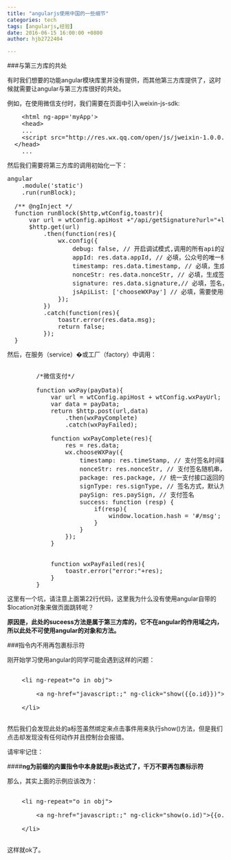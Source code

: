 ```yaml
---
title: "angularjs使用中国的一些细节"
categories: tech
tags: [angularjs,经验]
date: 2016-06-15 16:00:00 +0800
author: hjb2722404

---
```


###与第三方库的共处

有时我们想要的功能angular模块库里并没有提供，而其他第三方库提供了，这时候就需要让angular与第三方库很好的共处。

例如，在使用微信支付时，我们需要在页面中引入weixin-js-sdk:



<pre class="prettyprint">    &lt;html ng-app=<span class="hljs-string">'myApp'</span>&gt;
    &lt;head&gt;
    <span class="hljs-keyword">...</span>
    &lt;script src=<span class="hljs-string">"http://res.wx.qq.com/open/js/jweixin-1.0.0.js"</span>&gt;&lt;/script&gt;
  &lt;/head&gt;
    <span class="hljs-keyword">...</span></pre>

然后我们需要将第三方库的调用初始化一下：



<pre class="prettyprint">angular
    .module(<span class="hljs-string">'static'</span>)
    .run(runBlock);

  <span class="hljs-comment">/**<span class="hljs-phpdoc"> @ngInject</span> */</span>
  <span class="hljs-function"><span class="hljs-keyword">function</span> <span class="hljs-title">runBlock</span><span class="hljs-params">(<span class="hljs-variable">$http</span>,wtConfig,toastr)</span>{</span>
      <span class="hljs-keyword">var</span> url = wtConfig.apiHost +<span class="hljs-string">"/api/getSignature?url="</span>+location.origin + location.pathname;
      <span class="hljs-variable">$http</span>.get(url)
          .then(<span class="hljs-function"><span class="hljs-keyword">function</span><span class="hljs-params">(res)</span>{</span>
              wx.config({
                  debug: <span class="hljs-keyword">false</span>, <span class="hljs-comment">// 开启调试模式,调用的所有api的返回值会在客户端alert出来，若要查看传入的参数，可以在pc端打开，参数信息会通过log打出，仅在pc端时才会打印。</span>
                  appId: res.data.appId, <span class="hljs-comment">// 必填，公众号的唯一标识</span>
                  timestamp: res.data.timestamp, <span class="hljs-comment">// 必填，生成签名的时间戳</span>
                  nonceStr: res.data.nonceStr, <span class="hljs-comment">// 必填，生成签名的随机串</span>
                  signature: res.data.signature,<span class="hljs-comment">// 必填，签名，见附录1</span>
                  jsApiList: [<span class="hljs-string">'chooseWXPay'</span>] <span class="hljs-comment">// 必填，需要使用的JS接口列表，所有JS接口列表见附录2</span>
              });
          })
          .<span class="hljs-keyword">catch</span>(<span class="hljs-function"><span class="hljs-keyword">function</span><span class="hljs-params">(res)</span>{</span>
              toastr.error(res.data.msg);
              <span class="hljs-keyword">return</span> <span class="hljs-keyword">false</span>;
          });
  }</pre>

然后，在服务（service）�或工厂（factory）中调用：

<pre class="prettyprint">

<span class="php">        <span class="hljs-comment">/*微信支付*/</span>

        <span class="hljs-function"><span class="hljs-keyword">function</span> <span class="hljs-title">wxPay</span><span class="hljs-params">(payData)</span>{</span>
            <span class="hljs-keyword">var</span> url = wtConfig.apiHost + wtConfig.wxPayUrl;
            <span class="hljs-keyword">var</span> data = payData;
            <span class="hljs-keyword">return</span> <span class="hljs-variable">$http</span>.post(url,data)
                .then(wxPayComplete)
                .<span class="hljs-keyword">catch</span>(wxPayFailed);
    
            <span class="hljs-function"><span class="hljs-keyword">function</span> <span class="hljs-title">wxPayComplete</span><span class="hljs-params">(res)</span>{</span>
                res = res.data;
                wx.chooseWXPay({
                    timestamp: res.timeStamp, <span class="hljs-comment">// 支付签名时间戳，注意微信jssdk中的所有使用timestamp字段均为小写。但最新版的支付后台生成签名使用的timeStamp字段名需大写其中的S字符</span>
                    nonceStr: res.nonceStr, <span class="hljs-comment">// 支付签名随机串，不长于 32 位</span>
                    package: res.package, <span class="hljs-comment">// 统一支付接口返回的prepay_id参数值，提交格式如：prepay_id=***）</span>
                    signType: res.signType, <span class="hljs-comment">// 签名方式，默认为'SHA1'，使用新版支付需传入'MD5'</span>
                    paySign: res.paySign, <span class="hljs-comment">// 支付签名</span>
                    success: <span class="hljs-function"><span class="hljs-keyword">function</span> <span class="hljs-params">(resp)</span> {</span>
                        <span class="hljs-keyword">if</span>(resp){
                            window.location.hash = <span class="hljs-string">'#/msg'</span>;
                        }
                    }
                });
            }


            <span class="hljs-function"><span class="hljs-keyword">function</span> <span class="hljs-title">wxPayFailed</span><span class="hljs-params">(res)</span>{</span>
                toastr.error(<span class="hljs-string">"error:"</span>+res);
            }
        }
</span></pre>

这里有一个坑，请注意上面第22行代码，这里我为什么没有使用angular自带的$location对象来做页面跳转呢？

**原因是，此处的suceess方法是属于第三方库的，它不在angular的作用域之内，所以此处不可使用angular的对象和方法。**



###指令内不用再包裹标示符

刚开始学习使用angular的同学可能会遇到这样的问题：



<pre class="prettyprint"><span class="xml">
    <span class="hljs-tag">&lt;<span class="hljs-title">li</span> <span class="hljs-attribute">ng-repeat</span>=<span class="hljs-value">"o in obj"</span>&gt;</span>

        <span class="hljs-tag">&lt;<span class="hljs-title">a</span> <span class="hljs-attribute">ng-href</span>=<span class="hljs-value">"javascript:;"</span> <span class="hljs-attribute">ng-click</span>=<span class="hljs-value">"show(</span></span></span><span class="hljs-expression">{{<span class="hljs-variable">o.id</span>}}</span><span class="xml"><span class="hljs-tag"><span class="hljs-value">)"</span>&gt;</span></span><span class="hljs-expression">{{<span class="hljs-variable">o.text</span>}}</span><span class="xml"><span class="hljs-tag">&lt;/<span class="hljs-title">a</span>&gt;</span>

    <span class="hljs-tag">&lt;/<span class="hljs-title">li</span>&gt;</span>

</span></pre>

然后我们会发现此处的a标签虽然绑定来点击事件用来执行show()方法，但是我们点击却发现没有任何动作并且控制台会报错。

请牢牢记住：



####**ng为前缀的内置指令中本身就是js表达式了，千万不要再包裹标示符**

那么，其实上面的示例应该改为：



<pre class="prettyprint"><span class="xml">
    <span class="hljs-tag">&lt;<span class="hljs-title">li</span> <span class="hljs-attribute">ng-repeat</span>=<span class="hljs-value">"o in obj"</span>&gt;</span>

        <span class="hljs-tag">&lt;<span class="hljs-title">a</span> <span class="hljs-attribute">ng-href</span>=<span class="hljs-value">"javascript:;"</span> <span class="hljs-attribute">ng-click</span>=<span class="hljs-value">"show(o.id)"</span>&gt;</span></span><span class="hljs-expression">{{<span class="hljs-variable">o.text</span>}}</span><span class="xml"><span class="hljs-tag">&lt;/<span class="hljs-title">a</span>&gt;</span>

    <span class="hljs-tag">&lt;/<span class="hljs-title">li</span>&gt;</span>

</span></pre>

这样就ok了。
